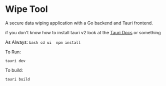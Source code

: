 # Wipe Tool

A secure data wiping application with a Go backend and Tauri frontend.

if you don't know how to install tauri v2 look at the [Tauri Docs](https://v2.tauri.app/start/create-project/#manual-setup-tauri-cli) or something

As Always:
    ```bash
    cd ui 
    npm install```

To Run:

    tauri dev

To build:

    tauri build
